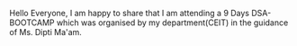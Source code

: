 Hello Everyone, I am happy to share that I am attending a 9 Days DSA-BOOTCAMP which was organised by my department(CEIT) in the guidance of Ms. Dipti Ma'am.
